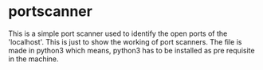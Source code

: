 # portscanner

This is a simple port scanner used to identify the open ports of the 'localhost'. This is just to show the working of port scanners. The file is made in python3 which means, python3 has to be installed as pre requisite in the machine.
